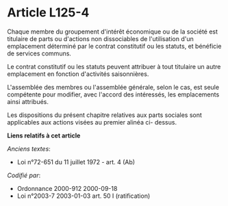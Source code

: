 # Article L125-4

Chaque membre du groupement d'intérêt économique ou de la société est titulaire de parts ou d'actions non dissociables de
l'utilisation d'un emplacement déterminé par le contrat constitutif ou les statuts, et bénéficie de services communs.

Le contrat constitutif ou les statuts peuvent attribuer à tout titulaire un autre emplacement en fonction d'activités
saisonnières.

L'assemblée des membres ou l'assemblée générale, selon le cas, est seule compétente pour modifier, avec l'accord des
intéressés, les emplacements ainsi attribués.

Les dispositions du présent chapitre relatives aux parts sociales sont applicables aux actions visées au premier alinéa ci-
dessus.

**Liens relatifs à cet article**

_Anciens textes_:

  - Loi n°72-651 du 11 juillet 1972 - art. 4 (Ab)

_Codifié par_:

  - Ordonnance 2000-912 2000-09-18
  - Loi n°2003-7 2003-01-03 art. 50 I (ratification)
